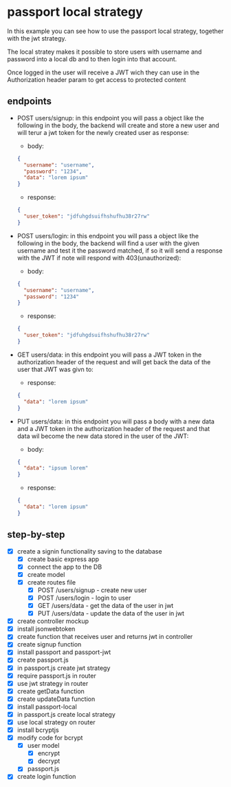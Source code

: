 # passport local strategy

In this example you can see how to use the passport local strategy,
together with the jwt strategy.

The local stratey makes it possible to store users with username and
password into a local db and to then login into that account.

Once logged in the user will receive a JWT wich they can use in the
Authorization header param to get access to protected content

## endpoints

- POST users/signup: in this endpoint you will pass a object like the following
  in the body, the backend will create and store a new user and will terur a jwt
  token for the newly created user as response:

  - body:

  ```json
  {
    "username": "username",
    "password": "1234",
    "data": "lorem ipsum"
  }
  ```

  - response:

  ```json
  {
    "user_token": "jdfuhgdsuifhshufhu38r27rw"
  }
  ```

- POST users/login: in this endpoint you will pass a object like the following
  in the body, the backend will find a user with the given username and test it 
  the password matched, if so it will send a response with the JWT if note will
  respond with 403(unauthorized):

  - body:

  ```json
  {
    "username": "username",
    "password": "1234"
  }
  ```

  - response:

  ```json
  {
    "user_token": "jdfuhgdsuifhshufhu38r27rw"
  }
  ```

- GET users/data: in this endpoint you will pass a JWT token in the 
  authorization header of the request and will get back the data of 
  the user that JWT was givn to:

  - response:

  ```json
  {
    "data": "lorem ipsum"
  }
  ```

- PUT users/data: in this endpoint you will pass a body with a new 
  data and a JWT token in the authorization header of the request 
  and that data wil become the new data stored in the user of the JWT:

  - body:

  ```json
  {
    "data": "ipsum lorem"
  }
  ```

  - response:

  ```json
  {
    "data": "lorem ipsum"
  }
  ```

## step-by-step

- [x] create a signin functionality saving to the database
  - [x] create basic express app
  - [x] connect the app to the DB
  - [x] create model
  - [x] create routes file
    - [x] POST /users/signup - create new user
    - [x] POST /users/login - login to user
    - [x] GET /users/data - get the data of the user in jwt
    - [x] PUT /users/data - update the data of the user in jwt
- [x] create controller mockup
- [x] install jsonwebtoken
- [x] create function that receives user and returns jwt in controller
- [x] create signup function
- [x] install passport and passport-jwt
- [x] create passport.js
- [x] in passport.js create jwt strategy
- [x] require passport.js in router
- [x] use jwt strategy in router
- [x] create getData function
- [x] create updateData function
- [x] install passport-local
- [x] in passport.js create local strategy
- [x] use local strategy on router
- [x] install bcryptjs
- [x] modify code for bcrypt
  - [x] user model
    - [x] encrypt
    - [x] decrypt
  - [x] passport.js
- [x] create login function
